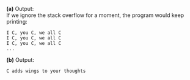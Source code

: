 **(a)** Output:  
If we ignore the stack overflow for a moment, the program would keep printing:
```
I C, you C, we all C
I C, you C, we all C
I C, you C, we all C
...
```

**(b)** Output:  
```
C adds wings to your thoughts
```